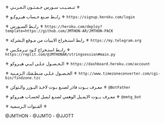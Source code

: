 ⚜️ تنـصـيـب سـورس جـمـثـون الـعـربـي ⚜️





⚜️ رابـط صـنع حـساب هيـروكـو  ⚜️
`https://signup.heroku.com/login`

⚜️ رابـط السـورس  ⚜️
`https://heroku.com/deploy?template=https://github.com/JMTHON-AR/JMTHON-PACK`

⚜️ رابط استـخراج الايبيات من مـوقع الـشركة  ⚜️
`https://my.telegram.org`
 
⚜️ رابـط استـخراج كـود تيـرمكـس ⚜️
`https://replit.com/@JMTHONAR/stringsession#main.py`

⚜️ الـحـصـول عـلـى ايبـي هيـروكو  ⚜️
`https://dashboard.heroku.com/account`

⚜️ الحـصـول عـلـى منـطـقتك الـزمـنية  ⚜️
`http://www.timezoneconverter.com/cgi-bin/findzone.tzc`

⚜️ معـرف بــوت فاذر لصنـع بـوت لاخـذ اليـوزر والـتوكن  ⚜️
`@BotFather`

⚜️ معـرف بــوت الايمـيل الوهمي لصنـع ايميل لحسـاب هيـروكو  ⚜️
`@emtg_bot`

⚜️ القـنوات الـرسمية  ⚜️

@JMTHON  -  @JJMTO  - @JJOTT
